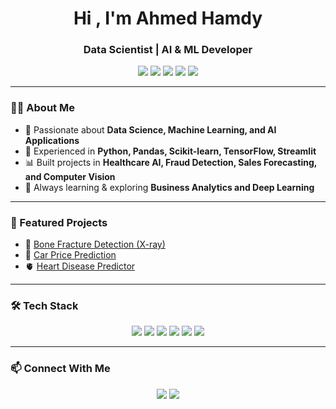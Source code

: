 <h1 align="center">Hi , I'm Ahmed Hamdy</h1>
<h3 align="center">Data Scientist | AI & ML Developer</h3>

<p align="center">
  <img src="https://img.shields.io/badge/ML-Classification-blue?style=for-the-badge"/>
  <img src="https://img.shields.io/badge/ML-Regression-orange?style=for-the-badge"/>
  <img src="https://img.shields.io/badge/Python-3.11-yellow?style=for-the-badge"/>
  <img src="https://img.shields.io/badge/Framework-Scikit--learn%20%7C%20TensorFlow-green?style=for-the-badge"/>
  <img src="https://img.shields.io/badge/Deployment-Streamlit-red?style=for-the-badge"/>
</p>

---

### 👨‍💻 About Me  
- 🚀 Passionate about **Data Science, Machine Learning, and AI Applications**  
- 🧩 Experienced in **Python, Pandas, Scikit-learn, TensorFlow, Streamlit**  
- 📊 Built projects in **Healthcare AI, Fraud Detection, Sales Forecasting, and Computer Vision**  
- 🎯 Always learning & exploring **Business Analytics and Deep Learning**  

---

### 📂 Featured Projects  
- 🩻 [Bone Fracture Detection (X-ray)](https://bone-fracture-detector-gtt6dngi9pmnwnbdhiwczc.streamlit.app/)  
- 🚗 [Car Price Prediction](https://cars-prices-prediction-6espnifeffcun84xtatkok.streamlit.app/)  
- 🫀 [Heart Disease Predictor](https://heart-disease-predictor-yngxppabnp7hbm6xynwbcs.streamlit.app/)  

---

### 🛠️ Tech Stack  
<p align="center">
  <img src="https://img.shields.io/badge/Python-3776AB?style=for-the-badge&logo=python&logoColor=white"/>
  <img src="https://img.shields.io/badge/TensorFlow-FF6F00?style=for-the-badge&logo=tensorflow&logoColor=white"/>
  <img src="https://img.shields.io/badge/Scikit--learn-F7931E?style=for-the-badge&logo=scikit-learn&logoColor=white"/>
  <img src="https://img.shields.io/badge/Streamlit-FF4B4B?style=for-the-badge&logo=streamlit&logoColor=white"/>
  <img src="https://img.shields.io/badge/Pandas-150458?style=for-the-badge&logo=pandas&logoColor=white"/>
  <img src="https://img.shields.io/badge/Matplotlib-11557c?style=for-the-badge&logo=plotly&logoColor=white"/>
</p>

---

### 📫 Connect With Me  
<p align="center">
  <a href="https://www.linkedin.com/in/ahmed-hamdy/"><img src="https://img.shields.io/badge/LinkedIn-Ahmed%20Hamdy-blue?style=for-the-badge&logo=linkedin"/></a>
  <a href="mailto:ahmedhamdyabdelaziz094@gmail.com"><img src="https://img.shields.io/badge/Email-ahmedhamdyabdelaziz094%40gmail.com-red?style=for-the-badge&logo=gmail&logoColor=white"/></a>
</p>

